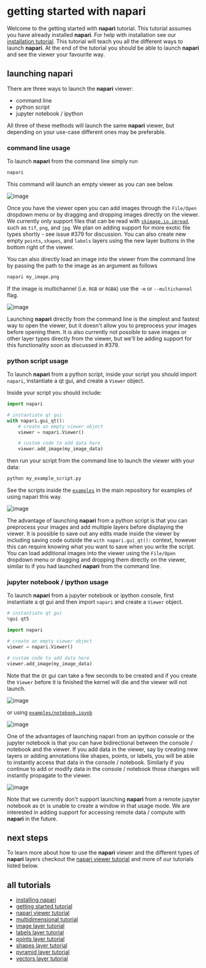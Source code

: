 # getting started with napari

Welcome to the getting started with **napari** tutorial. This tutorial assumes you have already installed **napari**. For help with installation see our [installation tutorial](installation.md). This tutorial will teach you all the different ways to launch **napari**. At the end of the tutorial you should be able to launch **napari** and see the viewer your favourite way.


## launching napari

There are three ways to launch the **napari** viewer:
- command line
- python script
- jupyter notebook / ipython


All three of these methods will launch the same **napari** viewer, but depending on your use-case different ones may be preferable.

### command line usage

To launch **napari** from the command line simply run
```sh
napari
```

This command will launch an empty viewer as you can see below.

![image](resources/launch_cli_empty.gif)

Once you have the viewer open you can add images through the `File/Open` dropdown menu or by dragging and dropping images directly on the viewer. We currently only support files that can be read with [`skimage.io.imread`](https://scikit-image.org/docs/dev/api/skimage.io.html#skimage.io.imread), such as `tif`, `png`, and `jpg`. We plan on adding support for more exotic file types shortly - see issue #379 for discussion. You can also create new empty `points`, `shapes`, and `labels` layers using the new layer buttons in the bottom right of the viewer.

You can also directly load an image into the viewer from the command line by passing the path to the image as an argument as follows
```sh
napari my_image.png
```
If the image is multichannel (i.e. `RGB` or `RGBA`) use the `-m` or `--multichannel` flag.

![image](resources/launch_cli_image.gif)

Launching **napari** directly from the command line is the simplest and fastest way to open the viewer, but it doesn't allow you to preprocess your images before opening them. It is also currently not possible to save images or other layer types directly from the viewer, but we'll be adding support for this functionality soon as discussed in #379.

### python script usage

To launch **napari** from a python script, inside your script you should import `napari`, instantiate a qt gui, and create a `Viewer` object.

Inside your script you should include:

```python
import napari

# instantiate qt gui
with napari.gui_qt():
    # create an empty viewer object
    viewer = napari.Viewer()

    # custom code to add data here
    viewer.add_image(my_image_data)
```

then run your script from the command line to launch the viewer with your data:
```sh
python my_example_script.py
```

See the scripts inside the [`examples`](../examples/add_points.py) in the main repository for examples of using napari this way.

![image](resources/launch_script.gif)

The advantage of launching **napari** from a python script is that you can preprocess your images and add multiple layers before displaying the viewer. It is possible to save out any edits made inside the viewer by including saving code outside the `with napari.gui_qt():` context, however this can require knowing what you want to save when you write the script. You can load additional images into the viewer using the `File/Open` dropdown menu or dragging and dropping them directly on the viewer, similar to if you had launched **napari** from the command line.

### jupyter notebook / ipython usage

To launch **napari** from a jupyter notebook or ipython console, first instantiate a qt gui and then import `napari` and create a `Viewer` object.

```python
# instantiate qt gui
%gui qt5

import napari

# create an empty viewer object
viewer = napari.Viewer()

# custom code to add data here
viewer.add_image(my_image_data)
```
Note that the `Qt` gui can take a few seconds to be created and if you create the `Viewer` before it is finished the kernel will die and the viewer will not launch.

![image](resources/launch_ipython.gif)

or using [`examples/notebook.ipynb`](../examples/notebook.ipynb)

![image](resources/launch_jupyter.gif)

One of the advantages of launching napari from an ipython console or the jupyter notebook is that you can have bidirectional between the console / notebook and the viewer. If you add data in the viewer, say by creating new layers or adding annotations like shapes, points, or labels, you will be able to instantly access that data in the console / notebook. Similarly if you continue to add or modify data in the console / notebook those changes will instantly propagate to the viewer.

![image](resources/bidirectional_communication.gif)

Note that we currently don't support launching **napari** from a remote jupyter notebook as `Qt` is unable to create a window in that usage mode. We are interested in adding support for accessing remote data / compute with **napari** in the future.

## next steps

To learn more about how to use the **napari** viewer and the different types of **napari** layers checkout the [napari viewer tutorial](viewer.md) and more of our tutorials listed below.

## all tutorials

- [installing napari](installation.md)
- [getting started tutorial](getting_started.md)
- [napari viewer tutorial](viewer.md)
- [multidimensional tutorial](multidimensional_dimensional.md)
- [image layer tutorial](image.md)
- [labels layer tutorial](labels.md)
- [points layer tutorial](points.md)
- [shapes layer tutorial](shapes.md)
- [pyramid layer tutorial](pyramid.md)
- [vectors layer tutorial](vectors.md)
